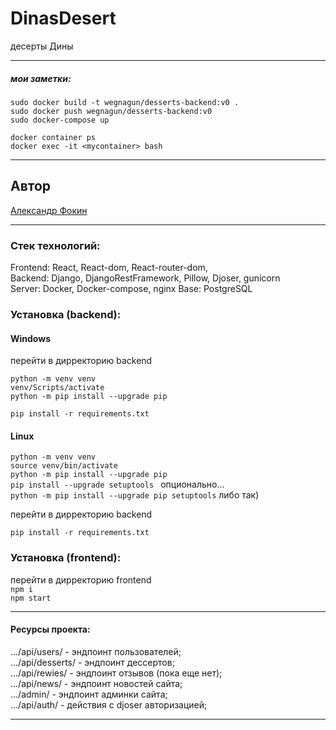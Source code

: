 # DinasDesert

десерты Дины

---

##### мои заметки:

```
sudo docker build -t wegnagun/desserts-backend:v0 .
sudo docker push wegnagun/desserts-backend:v0
sudo docker-compose up

docker container ps
docker exec -it <mycontainer> bash
```

---

## Автор

[Александр Фокин](https://github.com/Wegnagun)

---

### Стек технологий:

Frontend: React, React-dom, React-router-dom,  
Backend: Django, DjangoRestFramework, Pillow, Djoser, gunicorn  
Server: Docker, Docker-compose, nginx
Base: PostgreSQL

### Установка (backend):

#### Windows

перейти в дирректорию backend

`python -m venv venv `  
`venv/Scripts/activate `  
`python -m pip install --upgrade pip `

`pip install -r requirements.txt `

#### Linux

`python -m venv venv `  
`source venv/bin/activate`  
`python -m pip install --upgrade pip `  
`pip install --upgrade setuptools ` опционально...  
`python -m pip install --upgrade pip setuptools` либо так)

перейти в дирректорию backend

`pip install -r requirements.txt`

### Установка (frontend):

перейти в дирректорию frontend  
`npm i`  
`npm start`

---

#### Ресурсы проекта:

.../api/users/ - эндпоинт пользователей;  
.../api/desserts/ - эндпоинт дессертов;  
.../api/rewies/ - эндпоинт отзывов (пока еще нет);  
.../api/news/ - эндпоинт новостей сайта;  
.../admin/ - эндпоинт админки сайта;  
.../api/auth/ - действия с djoser авторизацией;

---

